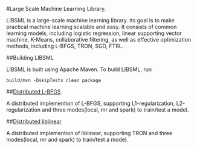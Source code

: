 #Large Scale Machine Learning Library.

LIBSML is a large-scale machine learning library. Its goal is to make practical machine learning scalable and easy.
It consists of common learning models, including logistic regression, linear supporting vector machine,
K-Means, collaborative filtering, as well as effective optimization methods, including L-BFGS, TRON, SGD, FTRL.

##Building LIBSML

LIBSML is built using Apache Maven. To build LIBSML, run

    build/mvn -DskipTests clean package

##[Distributed L-BFGS](https://github.com/libsml/libsml/tree/master/libsml-lbfgs)

A distributed implemention of L-BFGS, supporting L1-regularization, L2-regularization and three modes(local, mr and spark) to train/test a model.

##[Distributed liblinear](https://github.com/libsml/libsml/tree/master/libsml-liblinear)

A distributed implemention of liblinear, supporting TRON and three modes(local, mr and spark) to train/test a model.
